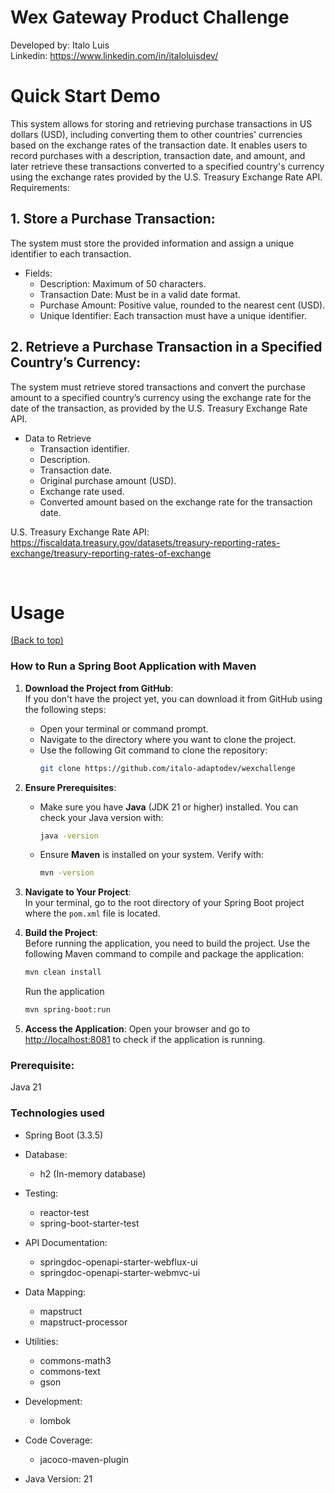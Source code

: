 
# Wex Gateway Product Challenge

Developed by: Italo Luis <br>
Linkedin: https://www.linkedin.com/in/italoluisdev/

# Quick Start Demo

This system allows for storing and retrieving purchase transactions in US dollars (USD), including converting them to other countries' currencies based on the exchange rates of the transaction date. It enables users to record purchases with a description, transaction date, and amount, and later retrieve these transactions converted to a specified country's currency using the exchange rates provided by the U.S. Treasury Exchange Rate API.
Requirements:

## 1. Store a Purchase Transaction:   

The system must store the provided information and assign a unique identifier to each transaction.

   - Fields:
     - Description: Maximum of 50 characters.
     - Transaction Date: Must be in a valid date format.
     - Purchase Amount: Positive value, rounded to the nearest cent (USD).
     - Unique Identifier: Each transaction must have a unique identifier.

 
## 2. Retrieve a Purchase Transaction in a Specified Country’s Currency: 

The system must retrieve stored transactions and convert the purchase amount to a specified country’s currency using the exchange rate for the date of the transaction, as provided by the U.S. Treasury Exchange Rate API.

- Data to Retrieve
  - Transaction identifier.
  - Description.
  - Transaction date.
  - Original purchase amount (USD).
  - Exchange rate used.
  - Converted amount based on the exchange rate for the transaction date.



U.S. Treasury Exchange Rate API:
https://fiscaldata.treasury.gov/datasets/treasury-reporting-rates-exchange/treasury-reporting-rates-of-exchange


<br>

# Usage
[(Back to top)](#table-of-contents)

### How to Run a Spring Boot Application with Maven

1. **Download the Project from GitHub**:  
   If you don't have the project yet, you can download it from GitHub using the following steps:
   - Open your terminal or command prompt.
   - Navigate to the directory where you want to clone the project.
   - Use the following Git command to clone the repository:
     ```bash
     git clone https://github.com/italo-adaptodev/wexchallenge
     ```

2. **Ensure Prerequisites**:  
   - Make sure you have **Java** (JDK 21 or higher) installed. You can check your Java version with:  
     ```bash
     java -version
     ```
   - Ensure **Maven** is installed on your system. Verify with:  
     ```bash
     mvn -version
     ```

3. **Navigate to Your Project**:  
   In your terminal, go to the root directory of your Spring Boot project where the `pom.xml` file is located.

4. **Build the Project**:  
   Before running the application, you need to build the project. Use the following Maven command to compile and package the application:
   ```bash
   mvn clean install
   ```
   Run the application
   ```bash
   mvn spring-boot:run
   ```
   
6. **Access the Application**:
Open your browser and go to [ http://localhost:8081](http://localhost:8081/swagger-ui/index.html#/) to check if the application is running.

###  Prerequisite:
Java 21

### Technologies used

- Spring Boot (3.3.5)
 
- Database:
  - h2 (In-memory database)

- Testing:
  - reactor-test
  - spring-boot-starter-test

- API Documentation:
  - springdoc-openapi-starter-webflux-ui
  - springdoc-openapi-starter-webmvc-ui

- Data Mapping:
  - mapstruct
  - mapstruct-processor

- Utilities:
  - commons-math3
  - commons-text
  - gson

- Development:
  - lombok

- Code Coverage:
  - jacoco-maven-plugin

- Java Version: 21


